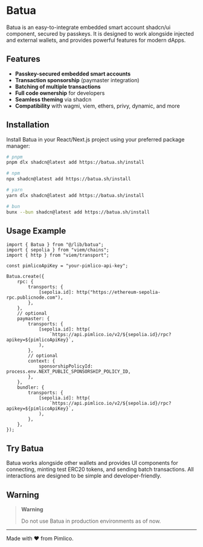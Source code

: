 # Batua

Batua is an easy-to-integrate embedded smart account shadcn/ui component,
secured by passkeys. It is designed to work alongside injected and external
wallets, and provides powerful features for modern dApps.

## Features

- **Passkey-secured embedded smart accounts**
- **Transaction sponsorship** (paymaster integration)
- **Batching of multiple transactions**
- **Full code ownership** for developers
- **Seamless theming** via shadcn
- **Compatibility** with wagmi, viem, ethers, privy, dynamic, and more

## Installation

Install Batua in your React/Next.js project using your preferred package
manager:

```sh
# pnpm
pnpm dlx shadcn@latest add https://batua.sh/install

# npm
npx shadcn@latest add https://batua.sh/install

# yarn
yarn dlx shadcn@latest add https://batua.sh/install

# bun
bunx --bun shadcn@latest add https://batua.sh/install
```

## Usage Example

```tsx
import { Batua } from "@/lib/batua";
import { sepolia } from "viem/chains";
import { http } from "viem/transport";

const pimlicoApiKey = "your-pimlico-api-key";

Batua.create({
    rpc: {
        transports: {
            [sepolia.id]: http("https://ethereum-sepolia-rpc.publicnode.com"),
        },
    },
    // optional
    paymaster: {
        transports: {
            [sepolia.id]: http(
                `https://api.pimlico.io/v2/${sepolia.id}/rpc?apikey=${pimlicoApiKey}`,
            ),
        },
        // optional
        context: {
            sponsorshipPolicyId: process.env.NEXT_PUBLIC_SPONSORSHIP_POLICY_ID,
        },
    },
    bundler: {
        transports: {
            [sepolia.id]: http(
                `https://api.pimlico.io/v2/${sepolia.id}/rpc?apikey=${pimlicoApiKey}`,
            ),
        },
    },
});
```

## Try Batua

Batua works alongside other wallets and provides UI components for connecting,
minting test ERC20 tokens, and sending batch transactions. All interactions are
designed to be simple and developer-friendly.

## Warning

> **Warning**
>
> Do not use Batua in production environments as of now.

---

Made with ❤️ from Pimlico.
